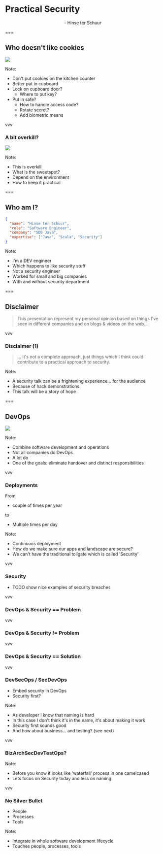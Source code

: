 
# Practical Security
<div align='center'>- Hinse ter Schuur</div>

<span align='center'>
<img class='no-border' width="30%" data-src='/images/SDBBannerProf.JPG'/>
</span>

===

## Who doesn't like cookies
<img class='stretch' src='/images/pixabay/cookie-3790631_1280.jpg'/>

Note:
* Don't put cookies on the kitchen counter
* Better put in cupboard
* Lock on cupboard door?
  * Where to put key? 
* Put in safe?
  * How to handle access code?
  * Rotate secret?
  * Add biometric means

vvv

### A bit overkill?
<img class='stretch' src='/images/pixabay/safe-913452_1280.jpg'/>

Note:
* This is overkill
* What is the sweetspot?
* Depend on the environment
* How to keep it practical

===

## Who am I?
```json
{
  "name": "Hinse ter Schuur",
  "role": "Software Engineer",
  "company": "SDB Java",
  "expertise": ["Java", "Scala", "Security"]
}
```

Note:
* I'm a DEV engineer
* Which happens to like security stuff
* Not a security engineer
* Worked for small and big companies
* With and without security department

===

## Disclaimer 
> This presentation represent my personal opinion based on things I've seen in different companies and on blogs & videos on the web...

vvv

### Disclaimer (1)
> ... It's not a complete approach, just things which I think could contribute to a practical approach to security.

Note:
* A security talk can be a frightening experience... for the audience
* Because of hack demonstrations
* This talk will be a story of hope

===

## DevOps
<img class='stretch' src='/images/pixabay/server-1235959_1280.jpg'/>

Note:
* Combine software development and operations
* Not all companies do DevOps
* A lot do
* One of the goals: eliminate handover and distinct responsibilities

vvv

### Deployments
From
* couple of times per year

to

* Multiple times per day

Note:
* Continuous deployment 
* How do we make sure our apps and landscape are secure?
* We can't have the traditional tollgate which is called 'Security'

vvv

### Security
* TODO show nice examples of security breaches

vvv

<!-- .slide: data-transition="none" -->
### DevOps & Security == Problem

vvv

<!-- .slide: data-transition="none" -->
### DevOps & Security != Problem

vvv

<!-- .slide: data-transition="none" -->
### DevOps & Security == Solution

vvv

### DevSecOps / SecDevOps
* Embed security in DevOps
* Security first?

Note:
* As developer I know that naming is hard
* In this case I don't think it's in the name, it's about making it work
* Security first sounds good
* And how about business... and testing? (see next)

vvv

### BizArchSecDevTestOps? 
<!-- .element: class="no-caps" -->

Note:
* Before you know it looks like 'waterfall' process in one camelcased
* Lets focus on Security today and less on naming

vvv

### No Silver Bullet
* People
* Processes
* Tools

Note:
* Integrate in whole software development lifecycle
* Touches people, processes, tools